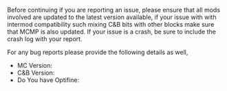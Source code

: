 
Before continuing if you are reporting an issue, please ensure that all mods involved are updated to the latest version available, if your issue with with intermod compatibility such mixing C&B bits with other blocks make sure that MCMP is also updated. If your issue is a crash, be sure to include the crash log with your report.



For any bug reports please provide the following details as well,
* MC Version:
* C&B Version:
* Do You have Optifine:
